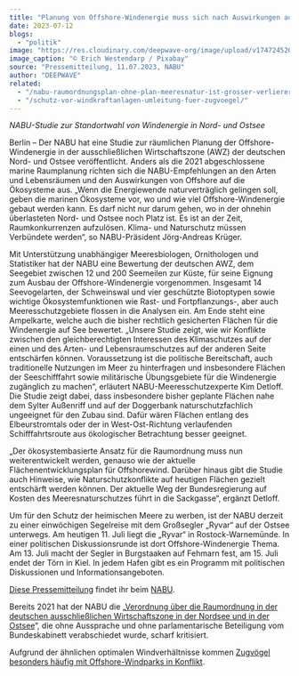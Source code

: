 ```yaml
---
title: "Planung von Offshore-Windenergie muss sich nach Auswirkungen auf Ökosysteme richten"
date: 2023-07-12
blogs: 
  - "politik"
image: "https://res.cloudinary.com/deepwave-org/image/upload/v1747245209/deepwave.org/windmill-g4678bf63f_1280.jpg"
image_caption: "© Erich Westendarp / Pixabay"
source: "Pressemitteilung, 11.07.2023, NABU"
author: "DEEPWAVE"
related: 
  - "/nabu-raumordnungsplan-ohne-plan-meeresnatur-ist-grosser-verlierer/"
  - "/schutz-vor-windkraftanlagen-umleitung-fuer-zugvoegel/"
---
```


_NABU-Studie zur Standortwahl von Windenergie in Nord- und Ostsee_

Berlin – Der NABU hat eine Studie zur räumlichen Planung der Offshore-Windenergie in der ausschließlichen Wirtschaftszone (AWZ) der deutschen Nord- und Ostsee veröffentlicht. Anders als die 2021 abgeschlossene marine Raumplanung richten sich die NABU-Empfehlungen an den Arten und Lebensräumen und den Auswirkungen von Offshore auf die Ökosysteme aus. „Wenn die Energiewende naturverträglich gelingen soll, geben die marinen Ökosysteme vor, wo und wie viel Offshore-Windenergie gebaut werden kann. Es darf nicht nur darum gehen, wo in der ohnehin überlasteten Nord- und Ostsee noch Platz ist. Es ist an der Zeit, Raumkonkurrenzen aufzulösen. Klima- und Naturschutz müssen Verbündete werden“, so NABU-Präsident Jörg-Andreas Krüger.

Mit Unterstützung unabhängiger Meeresbiologen, Ornithologen und Statistiker hat der NABU eine Bewertung der deutschen AWZ, dem Seegebiet zwischen 12 und 200 Seemeilen zur Küste, für seine Eignung zum Ausbau der Offshore-Windenergie vorgenommen. Insgesamt 14 Seevogelarten, der Schweinswal und vier geschützte Biotoptypen sowie wichtige Ökosystemfunktionen wie Rast- und Fortpflanzungs-, aber auch Meeresschutzgebiete flossen in die Analysen ein. Am Ende steht eine Ampelkarte, welche auch die bisher rechtlich gesicherten Flächen für die Windenergie auf See bewertet. „Unsere Studie zeigt, wie wir Konflikte zwischen den gleichberechtigten Interessen des Klimaschutzes auf der einen und des Arten- und Lebensraumschutzes auf der anderen Seite entschärfen können. Voraussetzung ist die politische Bereitschaft, auch traditionelle Nutzungen im Meer zu hinterfragen und insbesondere Flächen der Seeschifffahrt sowie militärische Übungsgebiete für die Windenergie zugänglich zu machen“, erläutert NABU-Meeresschutzexperte Kim Detloff. Die Studie zeigt dabei, dass insbesondere bisher geplante Flächen nahe dem Sylter Außenriff und auf der Doggerbank naturschutzfachlich ungeeignet für den Zubau sind. Dafür wären Flächen entlang des Elbeurstromtals oder der in West-Ost-Richtung verlaufenden Schifffahrtsroute aus ökologischer Betrachtung besser geeignet.

„Der ökosystembasierte Ansatz für die Raumordnung muss nun weiterentwickelt werden, genauso wie der aktuelle Flächenentwicklungsplan für Offshorewind. Darüber hinaus gibt die Studie auch Hinweise, wie Naturschutzkonflikte auf heutigen Flächen gezielt entschärft werden können. Der aktuelle Weg der Bundesregierung auf Kosten des Meeresnaturschutzes führt in die Sackgasse“, ergänzt Detloff.

Um für den Schutz der heimischen Meere zu werben, ist der NABU derzeit zu einer einwöchigen Segelreise mit dem Großsegler „Ryvar“ auf der Ostsee unterwegs. Am heutigen 11. Juli liegt die „Ryvar“ in Rostock-Warnemünde. In einer politischen Diskussionsrunde ist dort Offshore-Windenergie Thema. Am 13. Juli macht der Segler in Burgstaaken auf Fehmarn fest, am 15. Juli endet der Törn in Kiel. In jedem Hafen gibt es ein Programm mit politischen Diskussionen und Informationsangeboten.

[Diese Pressemitteilung](https://www.nabu.de/presse/pressemitteilungen/index.php?popup=true&show=38402&db=presseservice) findet ihr beim [NABU](https://www.nabu.de/).

Bereits 2021 hat der NABU die „[Verordnung über die Raumordnung in der deutschen ausschließlichen Wirtschaftszone in der Nordsee und in der Ostsee](https://www.deepwave.org/nabu-raumordnungsplan-ohne-plan-meeresnatur-ist-grosser-verlierer/)“, die ohne Aussprache und ohne parlamentarische Beteiligung vom Bundeskabinett verabschiedet wurde, scharf kritisiert.

Aufgrund der ähnlichen optimalen Windverhältnisse kommen [Zugvögel besonders häufig mit Offshore-Windparks in Konflikt](https://www.deepwave.org/schutz-vor-windkraftanlagen-umleitung-fuer-zugvoegel/).

